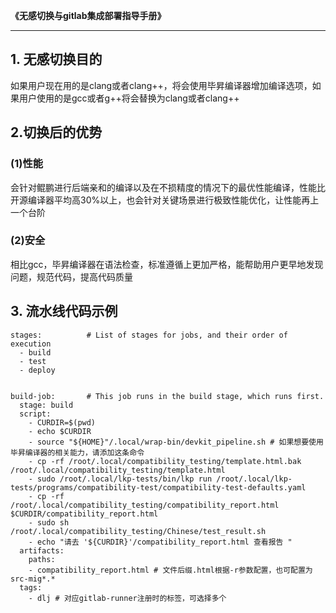 **《无感切换与gitlab集成部署指导手册》**

---

## 1. 无感切换目的

如果用户现在用的是clang或者clang++，将会使用毕昇编译器增加编译选项，如果用户使用的是gcc或者g++将会替换为clang或者clang++

## 2.切换后的优势

### (1)性能

会针对鲲鹏进行后端亲和的编译以及在不损精度的情况下的最优性能编译，性能比开源编译器平均高30%以上，也会针对关键场景进行极致性能优化，让性能再上一个台阶

### (2)安全

相比gcc，毕昇编译器在语法检查，标准遵循上更加严格，能帮助用户更早地发现问题，规范代码，提高代码质量

## 3. 流水线代码示例

```
stages:          # List of stages for jobs, and their order of execution
  - build
  - test
  - deploy


build-job:       # This job runs in the build stage, which runs first.
  stage: build
  script:
    - CURDIR=$(pwd)
    - echo $CURDIR
    - source "${HOME}"/.local/wrap-bin/devkit_pipeline.sh # 如果想要使用毕昇编译器的相关能力，请添加这条命令
    - cp -rf /root/.local/compatibility_testing/template.html.bak /root/.local/compatibility_testing/template.html
    - sudo /root/.local/lkp-tests/bin/lkp run /root/.local/lkp-tests/programs/compatibility-test/compatibility-test-defaults.yaml
    - cp -rf /root/.local/compatibility_testing/compatibility_report.html $CURDIR/compatibility_report.html
    - sudo sh /root/.local/compatibility_testing/Chinese/test_result.sh
    - echo "请去 '${CURDIR}'/compatibility_report.html 查看报告 "
  artifacts:   
    paths:
    - compatibility_report.html # 文件后缀.html根据-r参数配置，也可配置为 src-mig*.* 
  tags:
    - dlj # 对应gitlab-runner注册时的标签，可选择多个
```

